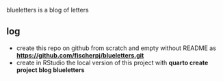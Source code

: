 blueletters is a blog of letters

## log
- create this repo on github from scratch and empty without README as **https://github.com/fischerpj/blueletters.git**
- create in RStudio the local version of this project with **quarto create project blog blueletters**
